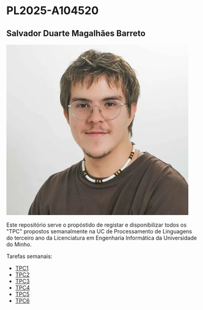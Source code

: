 # PL2025-A104520
## Salvador Duarte Magalhães Barreto
![Alt text](image.png)

Este repositório serve o propóstido de registar e disponibilizar todos os "TPC" propostos semanalmente na UC de Processamento de Linguagens do terceiro ano da Licenciatura em Engenharia Informática da Universidade do Minho.

Tarefas semanais:
- [TPC1](https://github.com/R7ptide/PL2025-A104520/tree/main/TPC1)
- [TPC2](https://github.com/R7ptide/PL2025-A104520/tree/main/TPC2)
- [TPC3](https://github.com/R7ptide/PL2025-A104520/tree/main/TPC3)
- [TPC4](https://github.com/R7ptide/PL2025-A104520/tree/main/TPC4)
- [TPC5](https://github.com/R7ptide/PL2025-A104520/tree/main/TPC5)
- [TPC6](https://github.com/R7ptide/PL2025-A104520/tree/main/TPC6)
